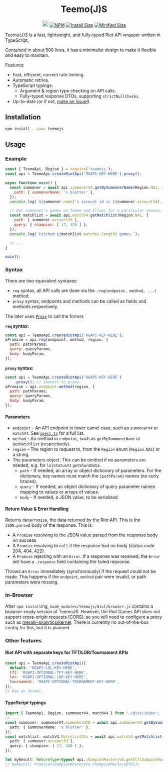 <h1 align="center">
  Teemo(J)S
</h1>
<p align="center">
  <a href="https://github.com/MingweiSamuel/TeemoJS/"><img src="https://cdn.communitydragon.org/latest/champion/Teemo/square" width="20" height="20" alt="Github"></a>
  <a href="https://www.npmjs.com/package/teemojs"><img src="https://img.shields.io/npm/v/teemojs.svg?style=flat-square&logo=npm" alt="NPM"></a>
  <a href="https://packagephobia.now.sh/result?p=teemojs%40next"><img src="https://flat.badgen.net/packagephobia/install/teemojs@next" alt="Install Size"></a>
  <a href="https://bundlephobia.com/result?p=teemojs%40next"><img src="https://flat.badgen.net/bundlephobia/min/teemojs%40next" alt="Minified Size"></a>
</p>

Teemo(J)S is a fast, lightweight, and fully-typed Riot API wrapper written in
TypeScript,
<!-- with additional support for DDragon, CDragon, and
[meraki-analytics/kernel](https://github.com/meraki-analytics/kernel). -->
Contained in about 500 lines, it has a minimalist design to make it flexible
and easy to maintain.

Features:

- Fast, efficient, correct rate limiting.
- Automatic retries.
- TypeScript typings:
  - Argument & region type checking on API calls.
  - Fully-typed response DTOs, supporting `strictNullChecks`.
- Up-to-date (or if not, [make an issue!](https://github.com/MingweiSamuel/TeemoJS/issues/new?title=Update+needed&body=%3CSOMETHING%3E+is+missing.)).

## Installation

```sh
npm install --save teemojs
```

## Usage

### Example
```javascript
const { TeemoApi, Region } = require('teemojs');
const api = TeemoApi.createRiotApi('RGAPI-KEY-HERE').proxy();

async function main() {
  const summoner = await api.summonerV4.getBySummonerName(Region.NA1, {
    path: { summonerName: 'x blotter' },
  });
  console.log(`${summoner.name}'s account id is ${summoner.accountId}.`);

  // Get summoner's games on Teemo and Illaoi for a particular season.
  const matchlist = await api.matchV4.getMatchlist(Region.NA1, {
    path: [ summoner.accountId ],
    query: { champion: [ 17, 420 ] },
  });
  console.log(`Fetched ${matchlist.matches.length} games.`);

  // ...
}

main();
```

### Syntax

There are two equivalent syntaxes:
- `req` syntax, all API calls are done via the `.req(endpoint, method, ...)` method.
- `proxy` syntax, endpoints and methods can be called as fields and methods
  respectively.

The later uses [`Proxy`](https://developer.mozilla.org/en-US/docs/Web/JavaScript/Reference/Global_Objects/Proxy)
to call the former.


**`req` syntax:**
```javascript
const api = TeemoApi.createRiotApi('RGAPI-KEY-HERE');
aPromise = api.req(endpoint, method, region, {
  path: pathParams,
  query: queryParams,
  body: bodyParam,
});
```
**`proxy` syntax:**
```javascript
const api = TeemoApi.createRiotApi('RGAPI-KEY-HERE')
    .proxy(); // Convert to proxy.
aPromise = api.endpoint.method(region, {
  path: pathParams,
  query: queryParams,
  body: bodyParam,
});
```

#### Parameters
- `endpoint` - An API endpoint in lower camel case, such as `summonerV4` or
  `matchV4`. See [`specs.ts`](https://github.com/MingweiSamuel/TeemoJS/blob/master/src/specs.ts)
  for a full list.
- `method` - An method in `endpoint`, such as `getBySummonerName` or
  `getMatchlist` (respectively).
- `region` - The region to request to, from the `Region` enum (`Region.NA1`) or
  a string.
- The parameters object. This can be omitted if no parameters are needed, e.g.
  for `lolStatusV3` `getShardData`.
  - `path` - If needed, an array or object dictionary of parameters. For the
    dictionary, key names must match the `{pathParam}` names (no curly braces).
  - `query` - If needed, an object dictionary of query parameter names mapping
    to values or arrays of values.
  - `body` - If needed, a JSON value, to be serialized.

#### Return Value & Error Handling
Returns `dataPromise`, the data returned by the Riot API. This is the
`JSON.parse`d body of the response. This is:
- A `Promise` resolving to the JSON value parsed from the response body on
  success.
- A `Promise` resolving to `null` if the response had no body (status code 204,
  404, 422).
- A `Promise` rejecting with an `Error`. If a response was received, the
  `Error` will have a `.response` field containing the failed repsonse.

Throws an `Error` immediately (synchronously) if the request could not be made.
This happens if the `endpoint`, `method` pair were invalid, or path parameters
were missing.

### In-Browser
After `npm install`ing, `node_modules/teemojs/dist/browser.js` contains a
browser-ready version of TeemoJS. However, the Riot Games API does not support
cross-origin requests (CORS), so you will need to configure a proxy such as
[meraki-analytics/kernel](https://github.com/meraki-analytics/kernel). There is
currently no out-of-the-box config for this, but it is planned.

<!--Usable with `TeemoJS.ddragonConfig`, `TeemoJS.cdragonConfig`, and `TeemoJS.kernelConfig`
([meraki-analytics/kernel](https://github.com/meraki-analytics/kernel)). (`defaultConfig` will not work due to CORS).

This is mainly intended for development, and it uses ES6 features.
For production, you should include `src/index.js` and your needed config(s)
(`config/<config>.json`) in your webpack or other bundle.-->

### Other features

#### Riot API with separate keys for TFT/LOR/Tournament APIs

```javascript
const api = TeemoApi.createRiotApi({
  default: 'RGAPI-LOL-KEY-HERE',
  tft: 'RGAPI-OPTIONAL-TFT-KEY-HERE',
  lor: 'RGAPI-OPTIONAL-LOR-KEY-HERE',
  tournament: 'RGAPI-OPTIONAL-TOURNAMENT-KEY-HERE',
});
// Use as normal.
```

#### TypeScript typings

```typescript
import { TeemoApi, Region, summonerV4, matchV4 } from "./dist/index";
// ...
const summoner: summonerV4.SummonerDTO = await api.summonerV4.getBySummonerName(Region.NA1, {
  path: { summonerName: 'x blotter' },
});
const matchlist: matchV4.MatchlistDto = await api.matchV4.getMatchlist(Region.NA1, {
  path: [ summoner.accountId ],
  query: { champion: [ 17, 420 ] },
});
```
```typescript
let myResult: ReturnType<typeof api.championMasteryV4.getAllChampionMasteries>;
// myResult: Promise<championMasteryV4.ChampionMasteryDTO[]>
```


<!--
#### Riot API with separate key for TFT endpoints
```javascript
// Makes a deep copy to not modify the original (optional).
const config = JSON.parse(JSON.stringify(TeemoJS.defaultConfig));
config.key = riotApiKey;
config.endpoints.tft['*'] = { key: tftApiKey }; // Use tftApiKey for tft endpoints.
const api = TeemoJS(config);
// Use as normal.
```

#### Data Dragon: `TeemoJS.ddragonConfig`
```javascript
const api = TeemoJS(TeemoJS.ddragonConfig);
const data = await api.req('cdn.championByKey', [ version, 'en_US', 'Teemo' ]);
```

#### Community Dragon: `TeemoJS.cdragonConfig`
```javascript
const api = TeemoJS(TeemoJS.cdragonConfig);
const data = await api.req('cdn.champion', { patch: 'latest', champion: 'monkeyking' });
```

#### meraki-analytics/kernel: `TeemoJS.kernelConfig`
Local development on port 8080:
```javascript
// Make a deep copy to not modify the original (optional).
const config = JSON.parse(JSON.stringify(TeemoJS.kernelConfig));
config.origin = "http://localhost:8080"
const api = TeemoJS(config);
// Use as normal.
```


## Configuration

The `TeemoJS` constructor can take an second argument which is a configuration object.
You should use `TeemoJS.defaultConfig` (or a different available configuration)
as a starting point and override any fields as neccesary.

### Available configurations
- [`TeemoJS.defaultConfig`](https://github.com/MingweiSamuel/TeemoJS/blob/master/config/default.json):  
  Default Riot Games API config.
- [`TeemoJS.emptyConfig`](https://github.com/MingweiSamuel/TeemoJS/blob/master/config/empty.json):  
  Empty (no endpoints) Riot Games API config. Probably not that useful.
- [`TeemoJS.ddragonConfig`](https://github.com/MingweiSamuel/TeemoJS/blob/master/config/ddragon.json):  
  Data Dragon config ([example](http://ddragon.leagueoflegends.com/cdn/9.7.1/data/cs_CZ/champion/Amumu.json)).
- [`TeemoJS.cdragonConfig`](https://github.com/MingweiSamuel/TeemoJS/blob/master/config/cdragon.json):  
  Community Dragon config ([example](https://raw.communitydragon.org/latest/plugins/rcp-be-lol-game-data/global/default/v1/
- [`TeemoJS.kernelConfig`](https://github.com/MingweiSamuel/TeemoJS/blob/master/config/kernel.json):  
  [meraki-analytics/kernel](https://github.com/meraki-analytics/kernel) config. Allows you to use `kernel` as an API
  proxy while still having TeemoJS's familiar interface in your browser webpage. Must set `origin` to wherever
  kernel is running on.
- ~~TeemoJS.championGGConfig~~ (RIP).
- (More in the future?)

### Example constructors with `config`
```javascript
let api = TeemoJS('RGAPI-KEY-HERE', { ...TeemoJS.defaultConfig, maxConcurrent: 100 });
let api = TeemoJS(configWithKey);
```

### `config` Object

- `retries` [int]: Number of times to retry request if the request fails with a retriable error. Zero for no retires.
- `maxConcurrent` [int]: Maximum live requests to allow simultaneously.
- `distFator` [float 0..1]: Factor to multiply rate limits by. This can be changed at any time using the `api.setDistFactor(x)` method. For example, if your API key was distributed across two computers, you could set this to 0.5.
- `key` [OPTIONAL string]: Overrides the `key` argument passed into the constructor. Do not set unless you actually use this key.

#### Rate limit configuration

- `bucketsConfig` [object]: Arguments passed into `TokenBucket` constructor when rate limits are first detected (or
  change). May have any subset of the following fields:
  - `bins` [OPTIONAL integer, default 20]: Number of bins to compute circular buffer with.
  - `binFactor` [OPTIONAL number in `(0, 1]`, default 0.95): Fraction of requests that can go in each bin. 0.95 means 95% of
    requests can be bursted in one bin (the remaining 5% can be used in the next bin). Must be in range.
  - `overhead` [OPTIONAL number (milliseconds), default 20ms): Time in milliseconds to expand the bucket by. Helps deal
    with latency causing requests to be counted in the wrong bucket. Increase this if you are getting 429s when time
    changes from one bucket to the next.

#### "Internal" configurations

The following properties are mainly used for _dealing_ with all the different behaviors of the different APIs.
A lot of their exact behaviors are "self-documented" in the code :).

- `keyPath` \[OPTIONAL string\]: JSON path the key will be inserted into in the `reqConfig`. Or `null` if no key needed.
- `origin` \[interpolated string\]: String containing the protocol and host without a trailing forward slash. May have `{}`
  `{name}`s for `originParams`.
- `regionPath` \[OPTIONAL string\]: JSON path the region will be inserted into in the `reqConfig`. Or `null` if no region needed.
- `defaultBuckets` \[object\[\]\]: Array of configuration options for a rate limit's default buckets. These buckets remain in use until the actual rate limit is detected via headers. Each must have at least `timespan` (in milliseconds) and `limit`.
- `rateLimitTypeApplication` \[object\]: Rate limit type object for the application rate limit.
  Containing strings `name`, `headerLimit`, and `headerCount`.
  `name` is the name of the rate limit used for detecting which type caused a 429.
  `headerLimit` and `headerCount` are header names for the max rate limit and rate limit count respectively.
- `rateLimitTypeMethod` \[object/null\]: Same as `rateLimitTypeApplication` but for method rate limits. May be null if the API does not have per-method rate limits.
- `defaultRetryAfter` [string/null]: Default retry after in seconds if the `headerRetryAfter` is not provided in a 429. Use `null` to cause missing `headerRetryAfter` headers to throw an error.
- `headerRetryAfter` [string/null]: Header name to look for retry after time in seconds when a 429 is hit.
  If `null`, `defaultRetryAfter` should be set.
- `headerLimitType` [string/null]: Header name to match with the `name` of a rateLimitType to determine which rate
  limit hit a 429. `null` means always use `defaultLimitType`.
- `defaultLimitType` [string/null]: Default `name` value to use when the API doesn't return which limit is hit.
  Set to `null` to throw an error if a 429 happens for no reason. Set to `rateLimitTypeXYZ.name` to default to rate limit type XYZ.
- `collapseQueryArrays` [boolean]: If `false`, query arrays will be represented as `a=1&a=2&a=3`.
  If `true`, `a=1,2,3` will be used. Riot API uses the former, champion.gg used the later (but is dead).
- `endpoints` [nested object]: A nested object structure where the leaf values are `reqConfig`s.
  Objects may be nested to any level for organizational purposes.
  When using the API, the period-delimited path is supplied.
  Can use `'*'` wildcards for config to apply to multiple endpoints.
  - `path` \[interpolated string\]: URL path with leading slash. Technically optional but that would be silly.
  - `fetch`: [Fetch API `init` config](https://developer.mozilla.org/en-US/docs/Web/API/WindowOrWorkerGlobalScope/fetch#Parameters),
    second argument passed into `fetch` function.
  - `key` \[OPTIONAL string\]: Per-endpoint(s) API key. Useful for using separate key for certain (*cough* TFT) endpoints.
  - `origin` \[OPTIONAL string\]: URL origin (protocol and hostname).
  - `originParams` \[OPTIONAL object or array\]: for interpolating `origin`.
  - `pathParams` \[OPTIONAL object or array\]: should probably be unset, as will be partially overriden by `req` arguments.
  - `queryParams` \[OPTIONAL object\].
  - (Other fields?)
-->
